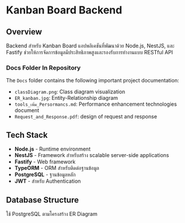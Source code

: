 # Kanban Board Backend

## Overview
Backend สำหรับ Kanban Board แอปพลิเคชันที่พัฒนาด้วย Node.js, NestJS, และ Fastify ช่วยให้การจัดการข้อมูลมีประสิทธิภาพสูงและรองรับการทำงานแบบ RESTful API

### Docs Folder In Repository
The `Docs` folder contains the following important project documentation:
- `classDiagram.png`: Class diagram visualization
- `ER_kanban.jpg`: Entity-Relationship diagram
- `tools_เพิ่ม_Persormancs.md`: Performance enhancement technologies document
- `Request_and_Response.pdf`: design of request and response


## Tech Stack
- **Node.js** - Runtime environment
- **NestJS** - Framework สำหรับสร้าง scalable server-side applications
- **Fastify** - Web framework 
- **TypeORM** - ORM สำหรับติดต่อฐานข้อมูล
- **PostgreSQL** - ฐานข้อมูลหลัก
- **JWT** - สำหรับ Authentication

## Database Structure
ใช้ PostgreSQL ตามโครงสร้าง ER Diagram 

